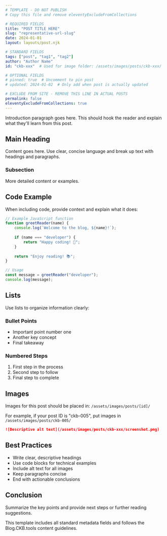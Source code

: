 ```yaml
---
# TEMPLATE - DO NOT PUBLISH
# Copy this file and remove eleventyExcludeFromCollections

# REQUIRED FIELDS
title: "POST TITLE HERE"
slug: "representative-url-slug"
date: 2024-01-01
layout: layouts/post.njk

# STANDARD FIELDS  
tags: ["post", "tag1", "tag2"]
author: "Author Name"
id: "ckb-xxx"  # Used for image folder: /assets/images/posts/ckb-xxx/

# OPTIONAL FIELDS
# pinned: true  # Uncomment to pin post
# updated: 2024-01-02  # Only add when post is actually updated

# EXCLUDE FROM SITE - REMOVE THIS LINE IN ACTUAL POSTS
permalink: false
eleventyExcludeFromCollections: true
---
```


Introduction paragraph goes here. This should hook the reader and explain what they'll learn from this post.

## Main Heading

Content goes here. Use clear, concise language and break up text with headings and paragraphs.

### Subsection

More detailed content or examples.

## Code Example

When including code, provide context and explain what it does:

```javascript
// Example JavaScript function
function greetReader(name) {
	console.log(`Welcome to the blog, ${name}!`);
	
	if (name === "developer") {
		return "Happy coding! 🚀";
	}
	
	return "Enjoy reading! 📚";
}

// Usage
const message = greetReader("developer");
console.log(message);
```

## Lists

Use lists to organize information clearly:

### Bullet Points
- Important point number one
- Another key concept
- Final takeaway

### Numbered Steps
1. First step in the process
2. Second step to follow
3. Final step to complete

## Images

Images for this post should be placed in: `/assets/images/posts/[id]/`

For example, if your post ID is "ckb-005", put images in `/assets/images/posts/ckb-005/`

```markdown
![Descriptive alt text](/assets/images/posts/ckb-xxx/screenshot.png)
```

## Best Practices

- Write clear, descriptive headings
- Use code blocks for technical examples
- Include alt text for all images
- Keep paragraphs concise
- End with actionable conclusions

## Conclusion

Summarize the key points and provide next steps or further reading suggestions.

This template includes all standard metadata fields and follows the Blog.CKB.tools content guidelines.